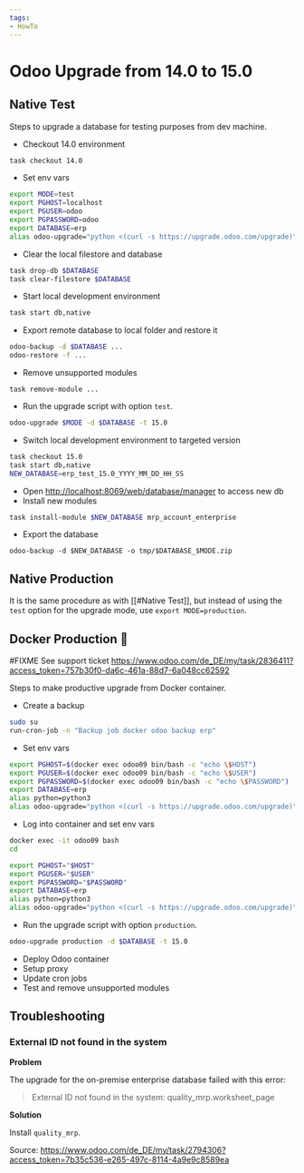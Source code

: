 ```yaml
---
tags:
- HowTo
---
```

# Odoo Upgrade from 14.0 to 15.0

## Native Test

Steps to upgrade a database for testing purposes from dev machine.

* Checkout 14.0 environment

```bash
task checkout 14.0
```

* Set env vars

```bash
export MODE=test
export PGHOST=localhost
export PGUSER=odoo
export PGPASSWORD=odoo
export DATABASE=erp
alias odoo-upgrade="python <(curl -s https://upgrade.odoo.com/upgrade)"
```

* Clear the local filestore and database

```bash
task drop-db $DATABASE
task clear-filestore $DATABASE
```

* Start local development environment

```bash
task start db,native
```

* Export remote database to local folder and restore it

```bash
odoo-backup -d $DATABASE ...
odoo-restore -f ...
```

* Remove unsupported modules

```
task remove-module ...
```

* Run the upgrade script with option `test`.

```bash
odoo-upgrade $MODE -d $DATABASE -t 15.0
```

* Switch local development environment to targeted version

```bash
task checkout 15.0
task start db,native
NEW_DATABASE=erp_test_15.0_YYYY_MM_DD_HH_SS
```

* Open <http://localhost:8069/web/database/manager> to access new db
* Install new modules

```bash
task install-module $NEW_DATABASE mrp_account_enterprise
```

* Export the database

```
odoo-backup -d $NEW_DATABASE -o tmp/$DATABASE_$MODE.zip
```

## Native Production

It is the same procedure as with [[#Native Test]], but instead of using the `test` option for the upgrade mode, use `export MODE=production`.

## Docker Production 🚧

#FIXME See support ticket <https://www.odoo.com/de_DE/my/task/2836411?access_token=757b30f0-da6c-461a-88d7-6a048cc62592>

Steps to make productive upgrade from Docker container.

* Create a backup

```bash
sudo su
run-cron-job -n "Backup job docker odoo backup erp"
```

* Set env vars

```bash
export PGHOST=$(docker exec odoo09 bin/bash -c "echo \$HOST")
export PGUSER=$(docker exec odoo09 bin/bash -c "echo \$USER")
export PGPASSWORD=$(docker exec odoo09 bin/bash -c "echo \$PASSWORD")
export DATABASE=erp
alias python=python3
alias odoo-upgrade="python <(curl -s https://upgrade.odoo.com/upgrade)"
```

* Log into container and set env vars

```bash
docker exec -it odoo09 bash
cd

export PGHOST="$HOST"
export PGUSER="$USER"
export PGPASSWORD="$PASSWORD"
export DATABASE=erp
alias python=python3
alias odoo-upgrade="python <(curl -s https://upgrade.odoo.com/upgrade)"
```

* Run the upgrade script with option `production`.

```bash
odoo-upgrade production -d $DATABASE -t 15.0
```

* Deploy Odoo container
* Setup proxy
* Update cron jobs
* Test and remove unsupported modules

## Troubleshooting

### External ID not found in the system

**Problem**

The upgrade for the on-premise enterprise database failed with this error:

> External ID not found in the system: quality_mrp.worksheet_page

**Solution**

Install `quality_mrp`.

Source: <https://www.odoo.com/de_DE/my/task/2794306?access_token=7b35c536-e265-497c-8114-4a9e9c8589ea>